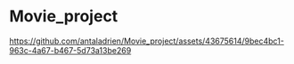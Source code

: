 # Movie_project



https://github.com/antaladrien/Movie_project/assets/43675614/9bec4bc1-963c-4a67-b467-5d73a13be269

